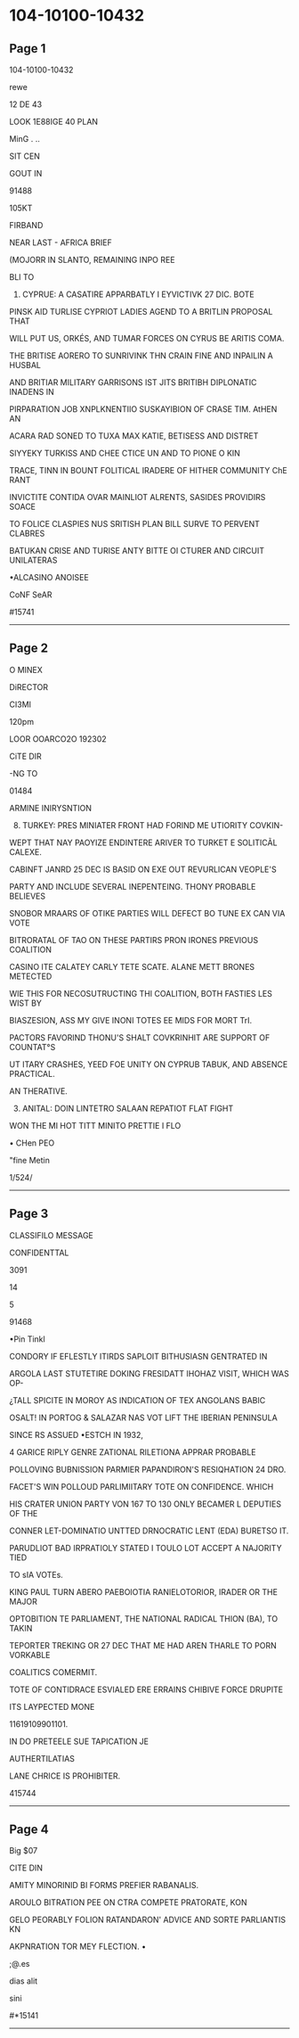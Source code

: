# 104-10100-10432

## Page 1

104-10100-10432

rewe

12 DE 43

LOOK 1E88IGE 40 PLAN

MinG . ..

SIT CEN

GOUT IN

91488

105KT

FIRBAND

NEAR LAST - AFRICA BRIEF

(MOJORR IN SLANTO, REMAINING INPO REE

BLI TO

1. CYPRUE: A CASATIRE APPARBATLY I EYVICTIVK 27 DIC. BOTE

PINSK AID TURLISE CYPRIOT LADIES AGEND TO A BRITLIN PROPOSAL THAT

WILL PUT US, ORKÉS, AND TUMAR FORCES ON CYRUS BE ARITIS COMA.

THE BRITISE AORERO TO SUNRIVINK THN CRAIN FINE AND INPAILIN A HUSBAL

AND BRITIAR MILITARY GARRISONS IST JITS BRITIBH DIPLONATIC INADENS IN

PIRPARATION JOB XNPLKNENTIIO SUSKAYIBION OF CRASE TIM. AtHEN AN

ACARA RAD SONED TO TUXA MAX KATIE, BETISESS AND DISTRET

SIYYEKY TURKISS AND CHEE CTICE UN AND TO PIONE O KIN

TRACE, TINN IN BOUNT FOLITICAL IRADERE OF HITHER COMMUNITY ChE RANT

INVICTITE CONTIDA OVAR MAINLIOT ALRENTS, SASIDES PROVIDIRS SOACE

TO FOLICE CLASPIES NUS SRITISH PLAN BILL SURVE TO PERVENT CLABRES

BATUKAN CRISE AND TURISE ANTY BITTE OI CTURER AND CIRCUIT UNILATERAS

•ALCASINO ANOISEE

CoNF SeAR

#15741

---

## Page 2

O MINEX

DiRECTOR

СІЗМІ

120pm

LOOR OOARCO2O 192302

CiTE DIR

-NG TO

01484

ARMINE INIRYSNTION

8. TURKEY: PRES MINIATER FRONT HAD FORIND ME UTIORITY COVKIN-

WEPT THAT NAY PAOYIZE ENDINTERE ARIVER TO TURKET E SOLITICÃL CALEXE.

CABINFT JANRD 25 DEC IS BASID ON EXE OUT REVURLICAN VEOPLE'S

PARTY AND INCLUDE SEVERAL INEPENTEING. THONY PROBABLE BELIEVES

SNOBOR MRAARS OF OTIKE PARTIES WILL DEFECT BO TUNE EX CAN VIA VOTE

BITRORATAL OF TAO ON THESE PARTIRS PRON IRONES PREVIOUS COALITION

CASINO ITE CALATEY CARLY TETE SCATE. ALANE METT BRONES METECTED

WIE THIS FOR NECOSUTRUCTING THI COALITION, BOTH FASTIES LES WIST BY

BIASZESION, ASS MY GIVE INONI TOTES EE MIDS FOR MORT TrI.

PACTORS FAVORIND THONU'S SHALT COVKRINHIT ARE SUPPORT OF COUNTAT°S

UT ITARY CRASHES, YEED FOE UNITY ON CYPRUB TABUK, AND ABSENCE PRACTICAL.

AN THERATIVE.

3. ANITAL: DOIN LINTETRO SALAAN REPATIOT FLAT FIGHT

WON THE MI HOT TITT MINITO PRETTIE I FLO

• CHen PEO

"fine Metin

1/524/

---

## Page 3

CLASSIFILO MESSAGE

CONFIDENTTAL

3091

14

5

91468

•Pin Tinkl

CONDORY IF EFLESTLY ITIRDS SAPLOIT BITHUSIASN GENTRATED IN

ARGOLA LAST STUTETIRE DOKING FRESIDATT IHOHAZ VISIT, WHICH WAS OP-

¿TALL SPICITE IN MOROY AS INDICATION OF TEX ANGOLANS BABIC

OSALT! IN PORTOG & SALAZAR NAS VOT LIFT THE IBERIAN PENINSULA

SINCE RS ASSUED •ESTCH IN 1932,

4 GARICE RIPLY GENRE ZATIONAL RILETIONA APPRAR PROBABLE

POLLOVING BUBNISSION PARMIER PAPANDIRON'S RESIQHATION 24 DRO.

FACET'S WIN POLLOUD PARLIMIITARY TOTE ON CONFIDENCE. WHICH

HIS CRATER UNION PARTY VON 167 TO 130 ONLY BECAMER L DEPUTIES OF THE

CONNER LET-DOMINATIO UNTTED DRNOCRATIC LENT (EDA) BURETSO IT.

PARUDLIOT BAD IRPRATIOLY STATED I TOULO LOT ACCEPT A NAJORITY TIED

TO sIA VOTEs.

KING PAUL TURN ABERO PAEBOIOTIA RANIELOTORIOR, IRADER OR THE MAJOR

OPTOBITION TE PARLIAMENT, THE NATIONAL RADICAL THION (BA), TO TAKIN

TEPORTER TREKING OR 27 DEC THAT ME HAD AREN THARLE TO PORN VORKABLE

COALITICS COMERMIT.

TOTE OF CONTIDRACE ESVIALED ERE ERRAINS CHIBIVE FORCE DRUPITE

ITS LAYPECTED MONE

11619109901101.

IN DO PRETEELE SUE TAPICATION JE

AUTHERTILATIAS

LANE CHRICE IS PROHIBITER.

415744

---

## Page 4

Big $07

CITE DIN

AMITY MINORINID BI FORMS PREFIER RABANALIS.

AROULO BITRATION PEE ON CTRA COMPETE PRATORATE, KON

GELO PEORABLY FOLION RATANDARON' ADVICE AND SORTE PARLIANTIS KN

AKPNRATION TOR MEY FLECTION. •

;@.es

dias alit

sini

#*15141

---

